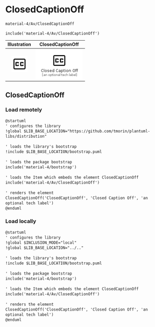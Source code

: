 # ClosedCaptionOff


```text
material-4/Av/ClosedCaptionOff
```

```text
include('material-4/Av/ClosedCaptionOff')
```



| Illustration | ClosedCaptionOff |
| :---: | :---: |
| ![illustration for Illustration](../../material-4/Av/ClosedCaptionOff.png) | ![illustration for ClosedCaptionOff](../../material-4/Av/ClosedCaptionOff.Local.png) |




## ClosedCaptionOff

### Load remotely
```plantuml
@startuml
' configures the library
!global $LIB_BASE_LOCATION="https://github.com/tmorin/plantuml-libs/distribution"

' loads the library's bootstrap
!include $LIB_BASE_LOCATION/bootstrap.puml

' loads the package bootstrap
include('material-4/bootstrap')

' loads the Item which embeds the element ClosedCaptionOff
include('material-4/Av/ClosedCaptionOff')

' renders the element
ClosedCaptionOff('ClosedCaptionOff', 'Closed Caption Off', 'an optional tech label')
@enduml
```

### Load locally
```plantuml
@startuml
' configures the library
!global $INCLUSION_MODE="local"
!global $LIB_BASE_LOCATION="../.."

' loads the library's bootstrap
!include $LIB_BASE_LOCATION/bootstrap.puml

' loads the package bootstrap
include('material-4/bootstrap')

' loads the Item which embeds the element ClosedCaptionOff
include('material-4/Av/ClosedCaptionOff')

' renders the element
ClosedCaptionOff('ClosedCaptionOff', 'Closed Caption Off', 'an optional tech label')
@enduml
```

